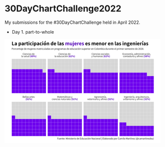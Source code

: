 # 30DayChartChallenge2022

My submissions for the #30DayChartChallenge held in April 2022.

- Day 1. part-to-whole

![Day 1](/01-part-to-whole/plot.png)
